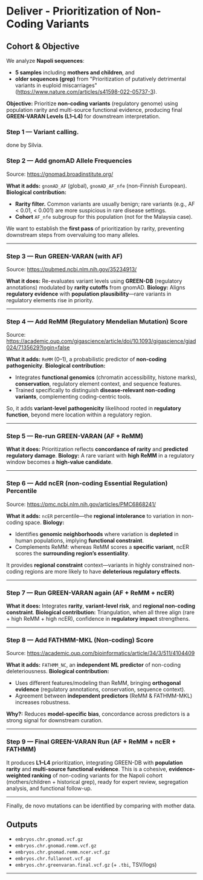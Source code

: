 
 # Deliver - Prioritization of Non-Coding Variants

## Cohort & Objective

We analyze **Napoli sequences**:

* **5 samples** including **mothers and children**, and
* **older sequences (grep)** from "Prioritization of putatively detrimental variants in euploid miscarriages" (https://www.nature.com/articles/s41598-022-05737-3).

**Objective:** Prioritize **non-coding variants** (regulatory genome) using population rarity and multi-source functional evidence, producing final **GREEN-VARAN Levels (L1–L4)** for downstream interpretation.

### Step 1 — Variant calling.
done by Silvia.

### Step 2 — Add **gnomAD** Allele Frequencies

Source: https://gnomad.broadinstitute.org/

**What it adds:** `gnomAD_AF` (global), `gnomAD_AF_nfe` (non-Finnish European).
**Biological contribution:**

* **Rarity filter.** Common variants are usually benign; rare variants (e.g., AF < 0.01, < 0.001) are more suspicious in rare disease settings.
* **Cohort** `AF_nfe` subgroup for this population (not for the Malaysia case).

We want to establish the **first pass** of prioritization by rarity, preventing downstream steps from overvaluing too many alleles.

---

### Step 3 — Run **GREEN-VARAN** (with AF)

Source: https://pubmed.ncbi.nlm.nih.gov/35234913/

**What it does:** Re-evaluates variant levels using **GREEN-DB** (regulatory annotations) modulated by **rarity cutoffs** from gnomAD.
**Biology:** Aligns **regulatory evidence** with **population plausibility**—rare variants in regulatory elements rise in priority.

---

### Step 4 — Add **ReMM** (Regulatory Mendelian Mutation) Score

Source: https://academic.oup.com/gigascience/article/doi/10.1093/gigascience/giad024/7135629?login=false

**What it adds:** `ReMM` (0–1), a probabilistic predictor of **non-coding pathogenicity**.
**Biological contribution:**

* Integrates **functional genomics** (chromatin accessibility, histone marks), **conservation**, regulatory element context, and sequence features.
* Trained specifically to distinguish **disease-relevant non-coding variants**, complementing coding-centric tools.

So, it adds **variant-level pathogenicity** likelihood rooted in **regulatory function**, beyond mere location within a regulatory region.

---

### Step 5 — Re-run **GREEN-VARAN** (AF + ReMM)

**What it does:** Prioritization reflects **concordance of rarity** and **predicted regulatory damage**.
**Biology:** A rare variant with **high ReMM** in a regulatory window becomes a **high-value candidate**.

---

### Step 6 — Add **ncER** (non-coding Essential Regulation) Percentile

Source: https://pmc.ncbi.nlm.nih.gov/articles/PMC6868241/

**What it adds:** `ncER` percentile—the **regional intolerance** to variation in non-coding space.
**Biology:**

* Identifies **genomic neighborhoods** where variation is **depleted** in human populations, implying **functional constraint**.
* Complements ReMM: whereas ReMM scores a **specific variant**, ncER scores the **surrounding region’s essentiality**.

It provides **regional constraint** context—variants in highly constrained non-coding regions are more likely to have **deleterious regulatory effects**.

---

### Step 7 — Run **GREEN-VARAN** again (AF + ReMM + ncER)

**What it does:** Integrates **rarity**, **variant-level risk**, and **regional non-coding constraint**.
**Biological contribution:** Triangulation, when all three align (rare + high ReMM + high ncER), confidence in **regulatory impact** strengthens.

---

### Step 8 — Add **FATHMM-MKL (Non-coding)** Score

Source: https://academic.oup.com/bioinformatics/article/34/3/511/4104409

**What it adds:** `FATHMM_NC`, an **independent ML predictor** of non-coding deleteriousness.
**Biological contribution:**

* Uses different features/modeling than ReMM, bringing **orthogonal evidence** (regulatory annotations, conservation, sequence context).
* Agreement between **independent predictors** (ReMM & FATHMM-MKL) increases robustness.

**Why?:** Reduces **model-specific bias**, concordance across predictors is a strong signal for downstream curation.

---

### Step 9 — Final **GREEN-VARAN** Run (AF + ReMM + ncER + FATHMM)

It produces **L1–L4** prioritization, integrating GREEN-DB with **population rarity** and **multi-source functional evidence**.
This is a cohesive, **evidence-weighted ranking** of non-coding variants for the Napoli cohort (mothers/children + historical grep), ready for expert review, segregation analysis, and functional follow-up.

---

Finally, de novo mutations can be identified by comparing with mother data.

## Outputs

* `embryos.chr.gnomad.vcf.gz`
* `embryos.chr.gnomad.remm.vcf.gz`
* `embryos.chr.gnomad.remm.ncer.vcf.gz`
* `embryos.chr.fullannot.vcf.gz`
* `embryos.chr.greenvaran.final.vcf.gz` (+ `.tbi`, TSV/logs)

---

